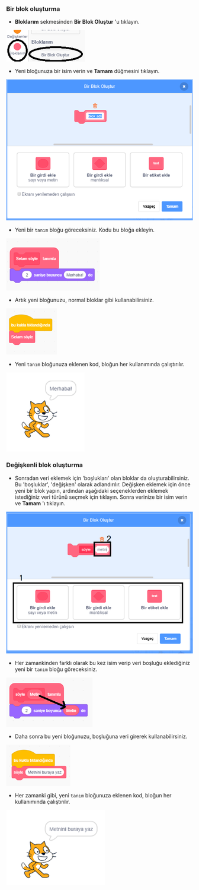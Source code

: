 ### Bir blok oluşturma

+ **Bloklarım** sekmesinden **Bir Blok Oluştur** 'u tıklayın.

![Bloklarım](images/my-blocks-annotated.png)

+ Yeni bloğunuza bir isim verin ve **Tamam** düğmesini tıklayın.

![Yeni bir blok oluştur](images/block-create.png)

+ Yeni bir `tanım` bloğu göreceksiniz. Kodu bu bloğa ekleyin.

![Yeni bir blok tanımla](images/block-define.png)

+ Artık yeni bloğunuzu, normal bloklar gibi kullanabilirsiniz.

![Yeni bir blok kullan](images/block-use.png)

+ Yeni `tanım` bloğunuza eklenen kod, bloğun her kullanımında çalıştırılır.

![Yeni bir blok test et](images/block-test.png)

### Değişkenli blok oluşturma

+ Sonradan veri eklemek için 'boşlukları' olan bloklar da oluşturabilirsiniz. Bu 'boşluklar', 'değişken' olarak adlandırılır. Değişken eklemek için önce yeni bir blok yapın, ardından aşağıdaki seçeneklerden eklemek istediğiniz veri türünü seçmek için tıklayın. Sonra verinize bir isim verin ve **Tamam** 'ı tıklayın.

![Değişkenlerle yeni bir blok oluşturun](images/parameter-create-annotated.png)

+ Her zamankinden farklı olarak bu kez isim verip veri boşluğu eklediğiniz yeni bir `tanım` bloğu göreceksiniz.

![Değişkenlerle yeni bir blok tanımlayın](images/parameter-define-annotated.png)

+ Daha sonra bu yeni bloğunuzu, boşluğuna veri girerek kullanabilirsiniz.

![Değişkenli yeni bir bloğu kullanın](images/parameter-use.png)

+ Her zamanki gibi, yeni `tanım` bloğunuza eklenen kod, bloğun her kullanımında çalıştırılır.

![Değişkenli yeni bir bloğu test edin](images/parameter-test.png)